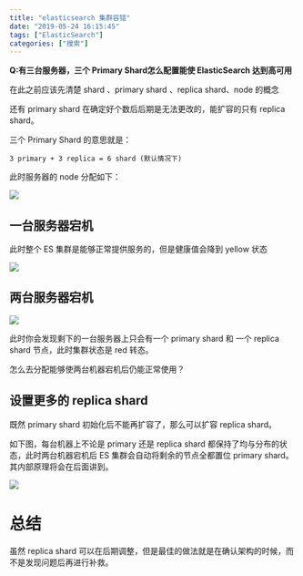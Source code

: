```yaml
---
title: "elasticsearch 集群容错"
date: "2019-05-24 16:15:45"
tags: ["ElasticSearch"]
categories: ["搜索"]
---
```




**Q:有三台服务器，三个 Primary Shard怎么配置能使 ElasticSearch 达到高可用**



在此之前应该先清楚 shard 、primary shard 、replica shard、node 的概念

还有 primary shard 在确定好个数后后期是无法更改的，能扩容的只有 replica shard。

三个 Primary Shard 的意思就是：

```
3 primary + 3 replica = 6 shard (默认情况下)
```

此时服务器的 node 分配如下：

![](https://ahian-blog.oss-cn-beijing.aliyuncs.com/images/Paper.Paper%20%E5%B7%A5%E5%85%B7.18.png)

## 一台服务器宕机

此时整个 ES 集群是能够正常提供服务的，但是健康值会降到 yellow 状态

![](https://ahian-blog.oss-cn-beijing.aliyuncs.com/images/IMG_0038.PNG)

## 两台服务器宕机

![](https://ahian-blog.oss-cn-beijing.aliyuncs.com/images/IMG_0039.PNG)

此时你会发现剩下的一台服务器上只会有一个 primary shard 和 一个 replica shard 节点，此时集群状态是 red 转态。

怎么去分配能够使两台机器宕机后仍能正常使用？

## 设置更多的 replica shard

既然 primary shard 初始化后不能再扩容了，那么可以扩容 replica shard。

如下图，每台机器上不论是 primary 还是 replica shard 都保持了均与分布的状态，此时两台机器宕机后 ES 集群会自动将剩余的节点全都置位 primary shard。其内部原理将会在后面讲到。

![](https://ahian-blog.oss-cn-beijing.aliyuncs.com/images/IMG_0040.PNG)

# 总结

虽然 replica shard 可以在后期调整，但是最佳的做法就是在确认架构的时候，而不是发现问题后再进行补救。
